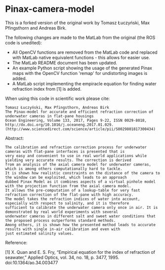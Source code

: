 # Pinax-camera-model
This is a forked version of the original work by Tomasz Łuczyński, Max Pfingsthorn and Andreas Birk. 

The following changes are made to the MatLab from the original (the ROS code is unedited):
* All OpenCV functions are removed from the MatLab code and replaced with MatLab native equivalent functions - this allows for easier use.
* The MatLab README document has been updated.
* An example Python script showing the usage of the generated Pinax maps with the OpenCV function 'remap' for undistorting images is added.
* A MatLab script implementing the empiracle equation for finding water refraction index from [1] is added.

When using this code in scientific work please cite:
```
Tomasz Łuczyński, Max Pfingsthorn, Andreas Birk
The Pinax-model for accurate and efficient refraction correction of underwater cameras in flat-pane housings
Ocean Engineering, Volume 133, 2017, Pages 9-22, ISSN 0029-8018, http://dx.doi.org/10.1016/j.oceaneng.2017.01.029.
(http://www.sciencedirect.com/science/article/pii/S0029801817300434)
```

Abstract: 
```
The calibration and refraction correction process for underwater cameras with flat-pane interfaces is presented that is
very easy and convenient to use in real world applications while yielding very accurate results. The correction is derived
from an analysis of the axial camera model for underwater cameras, which is among others computationally hard to tackle.
It is shown how realistic constraints on the distance of the camera to the window can be exploited, which leads to an approach
dubbed Pinax Model as it combines aspects of a virtual pinhole model with the projection function from the axial camera model.
It allows the pre-computation of a lookup-table for very fast refraction correction of the flat-pane with high accuracy.
The model takes the refraction indices of water into account, especially with respect to salinity, and it is therefore
sufficient to calibrate the underwater camera only once in air. It is demonstrated by real world experiments with several
underwater cameras in different salt and sweet water conditions that the proposed process outperforms standard methods.
Among others, it is shown how the presented method leads to accurate results with single in-air calibration and even with
just estimated salinity values.
```

Reference:

[1] X. Quan and E. S. Fry, “Empirical equation for the index of refraction of seawater,” Applied Optics, vol. 34, no. 18, p. 3477, 1995. doi:10.1364/ao.34.003477
